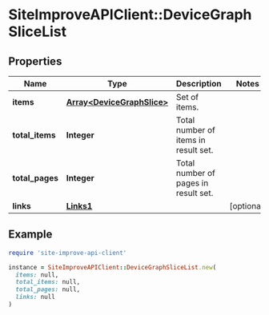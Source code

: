 # SiteImproveAPIClient::DeviceGraphSliceList

## Properties

| Name | Type | Description | Notes |
| ---- | ---- | ----------- | ----- |
| **items** | [**Array&lt;DeviceGraphSlice&gt;**](DeviceGraphSlice.md) | Set of items. |  |
| **total_items** | **Integer** | Total number of items in result set. |  |
| **total_pages** | **Integer** | Total number of pages in result set. |  |
| **links** | [**Links1**](Links1.md) |  | [optional] |

## Example

```ruby
require 'site-improve-api-client'

instance = SiteImproveAPIClient::DeviceGraphSliceList.new(
  items: null,
  total_items: null,
  total_pages: null,
  links: null
)
```


